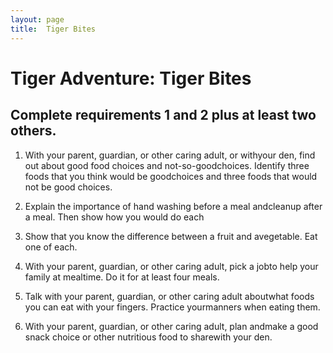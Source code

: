 ```yaml
---
layout: page
title:  Tiger Bites 
---
```

# Tiger Adventure: Tiger Bites

## Complete requirements 1 and 2 plus at least two others.

1. With your parent, guardian, or other caring adult, or withyour den, find out about good food choices and not-so-goodchoices. Identify three foods that you think would be goodchoices and three foods that would not be good choices.

2. Explain the importance of hand washing before a meal andcleanup after a meal. Then show how you would do each

3. Show that you know the difference between a fruit and avegetable. Eat one of each.

4. With your parent, guardian, or other caring adult, pick a jobto help your family at mealtime. Do it for at least four meals.

5. Talk with your parent, guardian, or other caring adult aboutwhat foods you can eat with your fingers. Practice yourmanners when eating them.

6. With your parent, guardian, or other caring adult, plan andmake a good snack choice or other nutritious food to sharewith your den.
